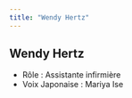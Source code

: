 ```yaml
---
title: "Wendy Hertz"
---
```


Wendy Hertz
-----------


- Rôle : Assistante infirmière  
- Voix Japonaise : Mariya Ise

